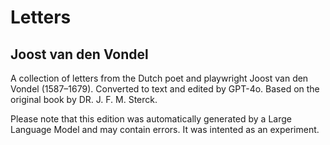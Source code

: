 # Letters
## Joost van den Vondel

A collection of letters from the Dutch poet and playwright Joost van den Vondel (1587–1679). Converted to text and edited by GPT-4o. Based on the original book by DR. J. F. M. Sterck.

Please note that this edition was automatically generated by a Large Language Model and may contain errors. It was intented as an experiment.
